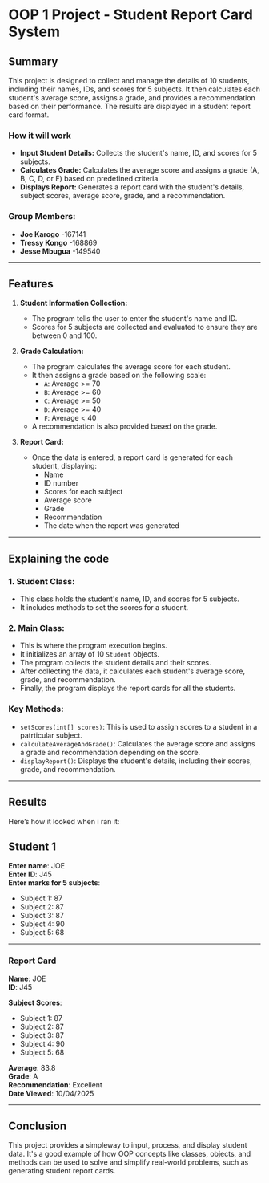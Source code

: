 # OOP 1 Project - Student Report Card System

## Summary

This project is designed to collect and manage the details of 10 students, including their names, IDs, and scores for 5 subjects. It then calculates each student's average score, assigns a grade, and provides a recommendation based on their performance. The results are displayed in a student report card format.

### How it will work
- **Input Student Details:** Collects the student's name, ID, and scores for 5 subjects.
- **Calculates Grade:** Calculates the average score and assigns a grade (A, B, C, D, or F) based on predefined criteria.
- **Displays Report:** Generates a report card with the student's details, subject scores, average score, grade, and a recommendation.

### Group Members:
- **Joe Karogo** -167141
- **Tressy Kongo** -168869
- **Jesse Mbugua** -149540

---

## Features

1. **Student Information Collection:**
   - The program tells the user to enter the student's name and ID.
   - Scores for 5 subjects are collected and evaluated to ensure they are between 0 and 100.

2. **Grade Calculation:**
   - The program calculates the average score for each student.
   - It then assigns a grade based on the following scale:
     - `A`: Average >= 70
     - `B`: Average >= 60
     - `C`: Average >= 50
     - `D`: Average >= 40
     - `F`: Average < 40
   - A recommendation is also provided based on the grade.

3. **Report Card:**
   - Once the data is entered, a report card is generated for each student, displaying:
     - Name
     - ID number
     - Scores for each subject
     - Average score
     - Grade
     - Recommendation
     - The date when the report was generated

---

## Explaining the code

### 1. **Student Class:**
- This class holds the student's name, ID, and scores for 5 subjects.
- It includes methods to set the scores for a student.

### 2. **Main Class:**
- This is where the program execution begins.
- It initializes an array of 10 `Student` objects.
- The program collects the student details and their scores.
- After collecting the data, it calculates each student's average score, grade, and recommendation.
- Finally, the program displays the report cards for all the students.

### Key Methods:
- `setScores(int[] scores)`: This is used to assign scores to a student in a patrticular subject.
- `calculateAverageAndGrade()`: Calculates the average score and assigns a grade and recommendation depending on the score.
- `displayReport()`: Displays the student's details, including their scores, grade, and recommendation.

---

## Results

Here’s how it looked when i ran it:

## Student 1

**Enter name**: JOE  
**Enter ID**: J45  
**Enter marks for 5 subjects**:  
- Subject 1: 87  
- Subject 2: 87  
- Subject 3: 87  
- Subject 4: 90  
- Subject 5: 68  

---

### Report Card

**Name**: JOE  
**ID**: J45

**Subject Scores**:  
- Subject 1: 87  
- Subject 2: 87  
- Subject 3: 87  
- Subject 4: 90  
- Subject 5: 68

**Average**: 83.8  
**Grade**: A  
**Recommendation**: Excellent  
**Date Viewed**: 10/04/2025

---

## Conclusion

This project provides a simpleway to input, process, and display student data. It's a good example of how OOP concepts like classes, objects, and methods can be used to solve  and simplify real-world problems, such as generating student report cards.

